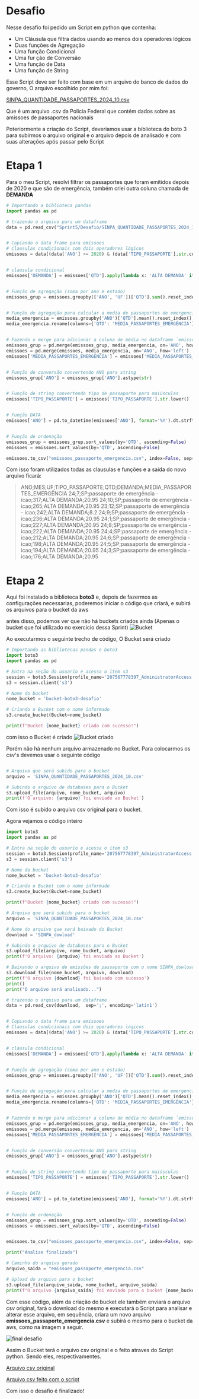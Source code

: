 # Desafio
Nesse desafio foi pedido um Script em python que contenha:
- Um Cláusula que filtra dados usando ao menos dois operadores lógicos
- Duas funções de Agregação
- Uma função Condicional
- Uma fur ção de Conversão
- Uma função de Data
- Uma função de String

Esse Script deve ser feito com base em um arquivo do banco de dados do governo, O arquivo escolhido por mim foi:

[SINPA_QUANTIDADE_PASSAPORTES_2024_10.csv](SINPA_QUANTIDADE_PASSAPORTES_2024_10.csv)

Que é um arquivo .csv da Policia Federal que contém dados sobre as amissoes de passaportes nacionais

Poteriormente a criação do Script, deveriamos usar a biblioteca do boto 3 para subirmos o arquivo original e o arquivo depois de analisado e com suas alterações após passar pelo Script


# Etapa 1

Para o meu Script, resolvi filtrar os passaportes que foram emitidos depois de 2020 e que são de emergência, também criei outra coluna chamada de **DEMANDA**  

```py
# Importando a biblioteca pandas
import pandas as pd

# trazendo o arquivo para um dataframe
data = pd.read_csv("Sprint5/Desafio/SINPA_QUANTIDADE_PASSAPORTES_2024_10.csv",  sep=';', encoding='latin1')


# Copiando o data frame para emissoes
# Clausulas condicionais com dois operadores lógicos
emissoes = data[(data['ANO'] >= 2020) & (data['TIPO_PASSAPORTE'].str.contains('EMERGÊNCIA', case = False, na=False))].copy()


# clausula condicional
emissoes['DEMANDA'] = emissoes['QTD'].apply(lambda x: 'ALTA DEMANDA' if x > 100 else 'BAIXA DEMANDA')


# Função de agregação (soma por ano e estado)
emissoes_grup = emissoes.groupby(['ANO', 'UF'])['QTD'].sum().reset_index()


# Função de agregação para calcular a media de passaportes de emergencia emitidos
media_emergencia = emissoes.groupby('ANO')['QTD'].mean().reset_index()
media_emergencia.rename(columns={'QTD': 'MEDIA_PASSAPORTES_EMERGÊNCIA'}, inplace=True)


# Fazendo o merge para adicionar a coluna de média no dataframe `emissoes_grup`
emissoes_grup = pd.merge(emissoes_grup, media_emergencia, on='ANO', how='left')
emissoes = pd.merge(emissoes, media_emergencia, on='ANO', how='left')
emissoes['MEDIA_PASSAPORTES_EMERGÊNCIA'] = emissoes['MEDIA_PASSAPORTES_EMERGÊNCIA'].round(2)


# Função de conversão convertendo ANO para string
emissoes_grup['ANO'] = emissoes_grup['ANO'].astype(str)


# Função de string convertendo tipo de passaporte para maiúsculas
emissoes['TIPO_PASSAPORTE'] = emissoes['TIPO_PASSAPORTE'].str.lower()


# Função DATA
emissoes['ANO'] = pd.to_datetime(emissoes['ANO'], format='%Y').dt.strftime('%y')


# Função de ordenação
emissoes_grup = emissoes_grup.sort_values(by='QTD', ascending=False)
emissoes = emissoes.sort_values(by='QTD', ascending=False)

emissoes.to_csv("emissoes_passaporte_emergencia.csv", index=False, sep=';', encoding='utf-8-sig')
```

Com isso foram utilizados todas as clausulas e funções e a saida do novo arquivo ficará:
> ANO;MES;UF;TIPO_PASSAPORTE;QTD;DEMANDA;MEDIA_PASSAPORTES_EMERGÊNCIA
> 24;7;SP;passaporte de emergência - icao;317;ALTA DEMANDA;20.95
> 24;10;SP;passaporte de emergência - icao;265;ALTA DEMANDA;20.95
> 23;12;SP;passaporte de emergência - icao;242;ALTA DEMANDA;8.2
> 24;9;SP;passaporte de emergência - icao;236;ALTA DEMANDA;20.95
> 24;1;SP;passaporte de emergência - icao;227;ALTA DEMANDA;20.95
> 24;8;SP;passaporte de emergência - icao;222;ALTA DEMANDA;20.95
> 24;4;SP;passaporte de emergência - icao;212;ALTA DEMANDA;20.95
> 24;6;SP;passaporte de emergência - icao;198;ALTA DEMANDA;20.95
> 24;5;SP;passaporte de emergência - icao;194;ALTA DEMANDA;20.95
> 24;3;SP;passaporte de emergência - icao;176;ALTA DEMANDA;20.95


# Etapa 2
Aqui foi instalado a biblioteca **boto3** e, depois de fazermos as configurações necessarias, poderemos iniciar o código que criará, e subirá os arquivos para o bucket da aws

antes disso, podemos ver que não há buckets criados ainda (Apenas o bucket que foi utilizado no exercicio dessa Sprint)
![Bucket](../Evidencias/Boto3-semBucket.png)

Ao executarmos o seguinte trecho de código, O Bucket será criado

```py
# Importando as bibliotecas pandas e boto3
import boto3
import pandas as pd

# Entra na seção do usuario e acessa o item s3
session = boto3.Session(profile_name='207567778397_AdministratorAccess')
s3 = session.client('s3')

# Nome do bucket
nome_bucket = 'bucket-boto3-desafio'

# Criando o Bucket com o nome informado
s3.create_bucket(Bucket=nome_bucket)

print(f"Bucket {nome_bucket} criado com sucesso!")
```

com isso o Bucket é criado
![Bucket criado](../Evidencias/boto3-bucketCriado.png)

Porém não há nenhum arquivo armazenado no Bucket. Para colocarmos os csv's devemos usar o seguinte código

```py

# Arquivo que será subido para o bucket
arquivo = 'SINPA_QUANTIDADE_PASSAPORTES_2024_10.csv'

# Subindo o arquivo de databases para o Bucket
s3.upload_file(arquivo, nome_bucket, arquivo)
print(f'O arquivo: {arquivo} foi enviado ao Bucket')
```

Com isso é subido o arquivo csv original para o bucket. 

Agora vejamos o código inteiro

```py
import boto3
import pandas as pd

# Entra na seção do usuario e acessa o item s3
session = boto3.Session(profile_name='207567778397_AdministratorAccess')
s3 = session.client('s3')

# Nome do bucket
nome_bucket = 'bucket-boto3-desafio'

# Criando o Bucket com o nome informado
s3.create_bucket(Bucket=nome_bucket)

print(f"Bucket {nome_bucket} criado com sucesso!")

# Arquivo que será subido para o bucket
arquivo = 'SINPA_QUANTIDADE_PASSAPORTES_2024_10.csv'

# Nome do arquivo que será baixado do Bucket
download = 'SINPA_dowload'

# Subindo o arquivo de databases para o Bucket
s3.upload_file(arquivo, nome_bucket, arquivo)
print(f'O arquivo: {arquivo} foi enviado ao Bucket')

# Baixando o arquivo de emissões de passaporte com o nome SINPA_dowload
s3.download_file(nome_bucket, arquivo, download)
print(f'O arquivo {download} foi baixado com sucesso')
print()
print("O arquivo será analisado...")

# trazendo o arquivo para um dataframe
data = pd.read_csv(download,  sep=';', encoding='latin1')


# Copiando o data frame para emissoes
# Clausulas condicionais com dois operadores lógicos
emissoes = data[(data['ANO'] >= 2020) & (data['TIPO_PASSAPORTE'].str.contains('EMERGÊNCIA', case = False, na=False))].copy()


# clausula condicional
emissoes['DEMANDA'] = emissoes['QTD'].apply(lambda x: 'ALTA DEMANDA' if x > 100 else 'BAIXA DEMANDA')


# Função de agregação (soma por ano e estado)
emissoes_grup = emissoes.groupby(['ANO', 'UF'])['QTD'].sum().reset_index()


# Função de agregação para calcular a media de passaportes de emergencia emitidos
media_emergencia = emissoes.groupby('ANO')['QTD'].mean().reset_index()
media_emergencia.rename(columns={'QTD': 'MEDIA_PASSAPORTES_EMERGÊNCIA'}, inplace=True)


# Fazendo o merge para adicionar a coluna de média no dataframe `emissoes_grup`
emissoes_grup = pd.merge(emissoes_grup, media_emergencia, on='ANO', how='left')
emissoes = pd.merge(emissoes, media_emergencia, on='ANO', how='left')
emissoes['MEDIA_PASSAPORTES_EMERGÊNCIA'] = emissoes['MEDIA_PASSAPORTES_EMERGÊNCIA'].round(2)


# Função de conversão convertendo ANO para string
emissoes_grup['ANO'] = emissoes_grup['ANO'].astype(str)


# Função de string convertendo tipo de passaporte para maiúsculas
emissoes['TIPO_PASSAPORTE'] = emissoes['TIPO_PASSAPORTE'].str.lower()


# Função DATA
emissoes['ANO'] = pd.to_datetime(emissoes['ANO'], format='%Y').dt.strftime('%y')


# Função de ordenação
emissoes_grup = emissoes_grup.sort_values(by='QTD', ascending=False)
emissoes = emissoes.sort_values(by='QTD', ascending=False)


emissoes.to_csv("emissoes_passaporte_emergencia.csv", index=False, sep=';', encoding='utf-8-sig')

print("Analise finalizada")

# Caminho do arquivo gerado
arquivo_saida = "emissoes_passaporte_emergencia.csv"

# Upload do arquivo para o bucket
s3.upload_file(arquivo_saida, nome_bucket, arquivo_saida)
print(f"O arquivo {arquivo_saida} foi enviado para o bucket {nome_bucket} com sucesso!")
```

Com esse código, além da criação do bucket ele também enviará o arquivo csv original, fará o download do mesmo e executará o Script para analisar e alterar esse arquivo, em sequência, criara um novo arquivo **emissoes_passaporte_emergencia.csv** e subirá o mesmo para o bucket da aws, como na imagem a seguir.

![final desafio](../Evidencias/boto3-objetosAdicionados.png)

Assim o Bucket terá o arquivo csv original e o feito atraves do Script python. Sendo eles, respectivamentes.

[Arquivo csv original](SINPA_QUANTIDADE_PASSAPORTES_2024_10.csv)

[Arquivo csv feito com o script](emissoes_passaporte_emergencia.csv)

Com isso o desafio é finalizado!